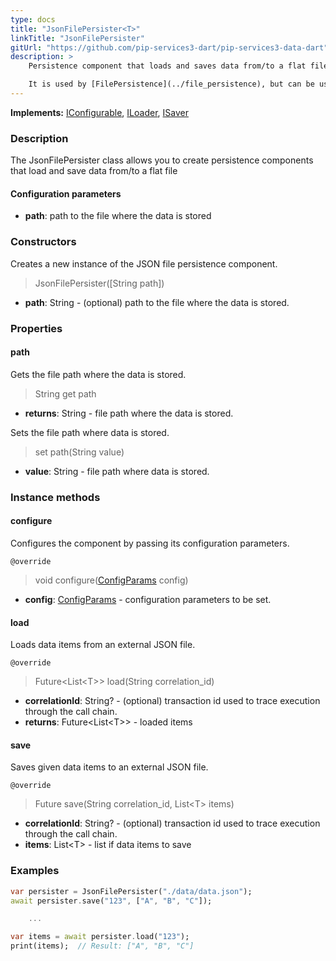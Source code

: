 ```yaml
---
type: docs
title: "JsonFilePersister<T>"
linkTitle: "JsonFilePersister"
gitUrl: "https://github.com/pip-services3-dart/pip-services3-data-dart"
description: >
    Persistence component that loads and saves data from/to a flat file.

    It is used by [FilePersistence](../file_persistence), but can be useful on its own.
---
```


**Implements:** [IConfigurable](../../../commons/config/iconfigurable), [ILoader<T>](../../core/iloader), [ISaver<T>](../../core/isaver)

### Description

The JsonFilePersister class allows you to create persistence components that load and save data from/to a flat file


#### Configuration parameters

- **path**: path to the file where the data is stored

### Constructors
Creates a new instance of the JSON file persistence component.

> JsonFilePersister([String path])

- **path**: String - (optional) path to the file where the data is stored.


### Properties

#### path
Gets the file path where the data is stored.

> String get path 

- **returns**: String - file path where the data is stored.

Sets the file path where data is stored.

> set path(String value)

- **value**: String - file path where data is stored.


### Instance methods

#### configure
Configures the component by passing its configuration parameters.

`@override`
> void configure([ConfigParams](../../../commons/config/config_params) config)

- **config**: [ConfigParams](../../../commons/config/config_params) - configuration parameters to be set.

#### load
Loads data items from an external JSON file.

`@override`
> Future\<List\<T\>\> load(String correlation_id)

- **correlationId**: String? - (optional) transaction id used to trace execution through the call chain.
- **returns**: Future\<List\<T\>\> - loaded items


#### save
Saves given data items to an external JSON file.

`@override`
> Future save(String correlation_id, List\<T\> items)

- **correlationId**: String? - (optional) transaction id used to trace execution through the call chain.
- **items**: List\<T\> - list if data items to save


### Examples

```dart
var persister = JsonFilePersister("./data/data.json");
await persister.save("123", ["A", "B", "C"]);

    ...

var items = await persister.load("123");
print(items);  // Result: ["A", "B", "C"]

```
